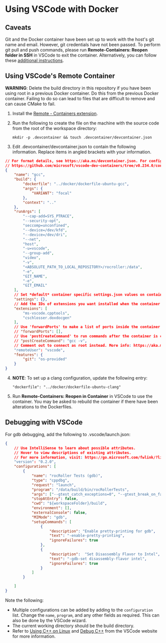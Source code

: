 # Using VSCode with Docker

## Caveats

Git and the Docker container have been set up to work with the host's git name and email.  However, git credentials have not been passed. To perform git pull and push commands, please
run **Remote-Containers: Reopen folder in SSH** in VSCode to exit the container.  Alternatively, you can follow these [additional instructions](https://code.visualstudio.com/docs/remote/containers#_using-ssh-keys).

## Using VSCode's Remote Container

**WARNING**: Delete the build directory in this repository if you have been using root in a previous Docker container. Do this from the previous Docker container. Failing to do so can lead to files that are difficult to remove and can cause CMake to fail.

1. Install the [Remote - Containers extension](https://marketplace.visualstudio.com/items?itemName=ms-vscode-remote.remote-containers).

2. Run the following to create the file on the machine with the source code from the root of the workspace directory:

    `mkdir -p .devcontainer && touch .devcontainer/devcontainer.json`

3. Edit .devcontainer/devcontainer.json to contain the following information. Replace items in angled brackets with your information.

```json
// For format details, see https://aka.ms/devcontainer.json. For config options, see the README at:
// https://github.com/microsoft/vscode-dev-containers/tree/v0.234.0/containers/cpp
{
    "name": "gcc",
    "build": {
        "dockerfile": "../docker/dockerfile-ubuntu-gcc",
        "args": {
            "VARIANT": "focal"
        },
        "context": ".."
    },
    "runArgs": [
        "--cap-add=SYS_PTRACE",
        "--security-opt",
        "seccomp=unconfined",
        "--device=/dev/kfd",
        "--device=/dev/dri",
        "--net",
        "host",
        "-u=vscode",
        "--group-add",
        "video",
        "-v",
        "<ABSOLUTE_PATH_TO_LOCAL_REPOSITORY>/rocroller:/data",
        "-e",
        "GIT_NAME",
        "-e",
        "GIT_EMAIL"
    ],
    // Set *default* container specific settings.json values on container create.
    "settings": {},
    // Add the IDs of extensions you want installed when the container is created.
    "extensions": [
        "ms-vscode.cpptools",
        "cschlosser.doxdocgen"
    ],
    // Use 'forwardPorts' to make a list of ports inside the container available locally.
    // "forwardPorts": [],
    // Use 'postCreateCommand' to run commands after the container is created.
    // "postCreateCommand": "gcc -v",
    // Comment out to connect as root instead. More info: https://aka.ms/vscode-remote/containers/non-root.
    "remoteUser": "vscode",
    "features": {
        "git": "os-provided"
    }
}

```

4. **NOTE**: To set up a clang configuration, update the following entry:

    `"dockerfile": "../docker/dockerfile-ubuntu-clang"`

5. Run **Remote-Containers: Reopen in Container** in VSCode to use the container. You may be asked to rebuild the container if there have been alterations to the Dockerfiles.

## Debugging with VSCode

For gdb debugging, add the following to .vscode/launch.json:

```json
{
    // Use IntelliSense to learn about possible attributes.
    // Hover to view descriptions of existing attributes.
    // For more information, visit: https://go.microsoft.com/fwlink/?linkid=830387
    "version": "0.2.0",
    "configurations": [
        {
            "name": "rocRoller Tests (gdb)",
            "type": "cppdbg",
            "request": "launch",
            "program": "/data/build/bin/rocRollerTests",
            "args": ["--gtest_catch_exceptions=0", "--gtest_break_on_failure"],
            "stopAtEntry": false,
            "cwd": "${workspaceFolder}/build",
            "environment": [],
            "externalConsole": false,
            "MIMode": "gdb",
            "setupCommands": [
                {
                    "description": "Enable pretty-printing for gdb",
                    "text": "-enable-pretty-printing",
                    "ignoreFailures": true
                },
                {
                    "description":  "Set Disassembly Flavor to Intel",
                    "text": "-gdb-set disassembly-flavor intel",
                    "ignoreFailures": true
                }
            ]
        }

    ]
}
```

Note the following:

- Multiple configurations can be added by adding to the `configuration` list. Change the `name`, `program`, and any other fields as required.  This can also be done by the VSCode wizard.
- The current working directory should be the build directory.
- Refer to [Using C++ on Linux](https://code.visualstudio.com/docs/cpp/config-linux) and [Debug C++](https://code.visualstudio.com/docs/cpp/cpp-debug) from the VSCode website for more information.
